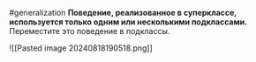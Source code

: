 #generalization 
**Поведение, реализованное в суперклассе, используется только одним или несколькими подклассами.**
Переместите это поведение в подклассы.

![[Pasted image 20240818190518.png]]


